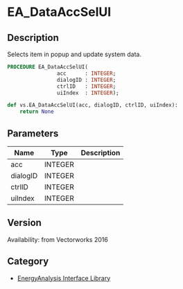 # EA_DataAccSelUI

## Description
Selects item in popup and update system data.

```pascal
PROCEDURE EA_DataAccSelUI(
				acc      : INTEGER;
				dialogID : INTEGER;
				ctrlID   : INTEGER;
				uiIndex  : INTEGER);
```

```python
def vs.EA_DataAccSelUI(acc, dialogID, ctrlID, uiIndex):
    return None
```

## Parameters
|Name|Type|Description|
|---|---|---|
|acc|INTEGER|   |
|dialogID|INTEGER|   |
|ctrlID|INTEGER|   |
|uiIndex|INTEGER|   |

## Version
Availability: from Vectorworks 2016

## Category
* [EnergyAnalysis Interface Library](../Categories/EnergyAnalysis%20Interface%20Library.md)
